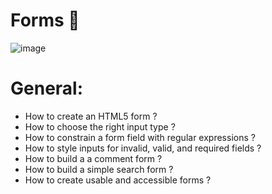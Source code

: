 # Forms 📌

![image](https://zupimages.net/up/24/16/cdgb.png)

# General:  
* How to create an HTML5 form ?    
* How to choose the right input type ?  
* How to constrain a form field with regular expressions ?  
* How to style inputs for invalid, valid, and required fields ?  
* How to build a a comment form ?  
* How to build a simple search form ?  
* How to create usable and accessible forms ? 
